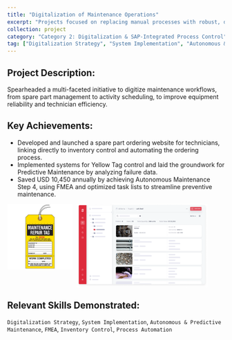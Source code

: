 ```yaml
---
title: "Digitalization of Maintenance Operations"
excerpt: "Projects focused on replacing manual processes with robust, digital solutions and integrating them with enterprise systems like SAP."
collection: project
category: "Category 2: Digitalization & SAP-Integrated Process Control"
tag: ["Digitalization Strategy", "System Implementation", "Autonomous & Predictive Maintenance", "FMEA", "Inventory Control", "Process Automation"]
---
```


<h2>Project Description:</h2>
<p>
  Spearheaded a multi-faceted initiative to digitize maintenance workflows, from spare part management to activity scheduling, to improve equipment reliability and technician efficiency.
</p>

<h2>Key Achievements:</h2>
<ul>
  <li>Developed and launched a spare part ordering website for technicians, linking directly to inventory control and automating the ordering process.</li>
  <li>Implemented systems for Yellow Tag control and laid the groundwork for Predictive Maintenance by analyzing failure data.</li>
  <li>Saved USD 10,450 annually by achieving Autonomous Maintenance Step 4, using FMEA and optimized task lists to streamline preventive maintenance.</li>
</ul>

<div style="display: flex; gap: 10px; align-items: flex-start;">
  <img src="/images/yellow-tag.jpg" alt="Yellow Tag" style="width:30%;">
  <img src="/images/Spare-part-order.png" alt="Spare part order and Inventory tracking" style="width:60%;">
</div>

<h2>Relevant Skills Demonstrated:</h2>
<p>
  <code>Digitalization Strategy</code>,
  <code>System Implementation</code>,
  <code>Autonomous & Predictive Maintenance</code>,
  <code>FMEA</code>,
  <code>Inventory Control</code>,
  <code>Process Automation</code>
</p>
</p>
